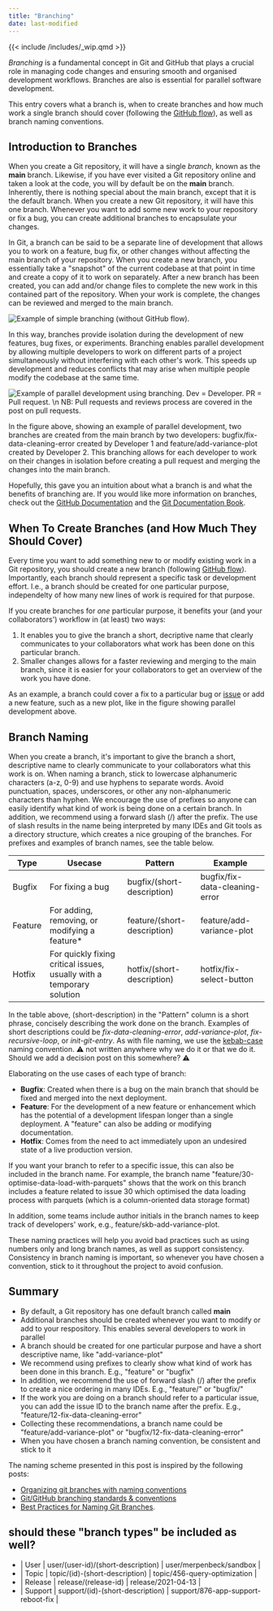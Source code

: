 ```yaml
---
title: "Branching"
date: last-modified
---
```


{{< include /includes/_wip.qmd >}}

*Branching* is a fundamental concept in Git and GitHub that plays a crucial role in managing code changes and ensuring smooth and organised development workflows. Branches are also is essential for parallel software development.

This entry covers what a branch is, when to create branches and how much work a single branch should cover (following the [GitHub flow](https://docs.github.com/en/get-started/quickstart/github-flow)), as well as branch naming conventions.

## Introduction to Branches

When you create a Git repository, it will have a single *branch*, known as the **main** branch. Likewise, if you have ever visited a Git repository online and taken a look at the code, you will by default be on the **main** branch. Inherently, there is nothing special about the main branch, except that it is the default branch. When you create a new Git repository, it will have this one branch. Whenever you want to add some new work to your repository or fix a bug, you can create additional branches to encapsulate your changes.

In Git, a branch can be said to be a separate line of development that allows you to work on a feature, bug fix, or other changes without affecting the main branch of your repository. When you create a new branch, you essentially take a "snapshot" of the current codebase at that point in time and create a copy of it to work on separately. After a new branch has been created, you can add and/or change files to complete the new work in this contained part of the repository. When your work is complete, the changes can be reviewed and merged to the main branch.

![Example of simple branching (without GitHub flow).](../images/branching-simple.png)

In this way, branches provide isolation during the development of new features, bug fixes, or experiments. Branching enables parallel development by allowing multiple developers to work on different parts of a project simultaneously without interfering with each other's work. This speeds up development and reduces conflicts that may arise when multiple people modify the codebase at the same time.

![Example of parallel development using branching. Dev = Developer. PR = Pull request. \n NB: Pull requests and reviews process are covered in the post on [pull requests](prs.md).](../images/branching-parallel-development.png)

In the figure above, showing an example of parallel development, two branches are created from the main branch by two developers: bugfix/fix-data-cleaning-error created by Developer 1 and feature/add-variance-plot created by Developer 2. This branching allows for each developer to work on their changes in isolation before creating a pull request and merging the changes into the main branch.

Hopefully, this gave you an intuition about what a branch is and what the benefits of branching are. If you would like more information on branches, check out the [GitHub Documentation](https://docs.github.com/en/pull-requests/collaborating-with-pull-requests/proposing-changes-to-your-work-with-pull-requests/about-branches) and the [Git Documentation Book](https://git-scm.com/book/en/v2/Git-Branching-Branches-in-a-Nutshell).

## When To Create Branches (and How Much They Should Cover)

Every time you want to add something new to or modify existing work in a Git repository, you should create a new branch (following [GitHub flow](https://docs.github.com/en/get-started/quickstart/github-flow)). Importantly, each branch should represent a specific task or development effort. I.e., a branch should be created for one particular purpose, independelty of how many new lines of work is required for that purpose.

If you create branches for *one* particular purpose, it benefits your (and your collaborators') workflow in (at least) two ways:

1. It enables you to give the branch a short, decriptive name that clearly communicates to your collaborators what work has been done on this particular branch.
2. Smaller changes allows for a faster reviewing and merging to the main branch, since it is easier for your collaborators to get an overview of the work you have done.

As an example, a branch could cover a fix to a particular bug or [issue](issues.md) or add a new feature, such as a new plot, like in the figure showing parallel development above.

## Branch Naming

When you create a branch, it's important to give the branch a short, descriptive name to clearly communicate to your collaborators what this work is on. When naming a branch, stick to lowercase alphanumeric characters (a-z, 0-9) and use hyphens to separate words. Avoid punctuation, spaces, underscores, or other any non-alphanumeric characters than hyphen. We encourage the use of prefixes so anyone can easily identify what kind of work is being done on a certain branch. In addition, we recommend using a forward slash (/) after the prefix. The use of  slash results in the name being interpreted by many IDEs and Git tools as a directory structure, which creates a nice grouping of the branches. For prefixes and examples of branch names, see the table below.

| Type | Usecase | Pattern | Example |
|-|-----|-----|-----|
| Bugfix | For fixing a bug | bugfix/(short-description) | bugfix/fix-data-cleaning-error |
| Feature | For adding, removing, or modifying a feature* | feature/(short-description) | feature/add-variance-plot |
| Hotfix | For quickly fixing critical issues, usually with a temporary solution | hotfix/(short-description) | hotfix/fix-select-button |

In the table above, (short-description) in the "Pattern" column is a short phrase, concisely describing the work done on the branch. Examples of short descriptions could be *fix-data-cleaning-error*, *add-variance-plot*, *fix-recursive-loop*, or *init-git-entry*. As with file naming, we use the [kebab-case](https://www.tuple.nl/knowledge-base/kebab-case) naming convention. :warning: not written anywhere why we do it or that we do it. Should we add a decision post on this somewhere? :warning:

Elaborating on the use cases of each type of branch:

- **Bugfix**: Created when there is a bug on the main branch that should be fixed and merged into the next deployment.
- **Feature**: For the development of a new feature or enhancement which has the potential of a development lifespan longer than a single deployment. A "feature" can also be adding or modifying documentation.
- **Hotfix**: Comes from the need to act immediately upon an undesired state of a live production version.

If you want your branch to refer to a specific issue, this can also be included in the branch name. For example, the branch name "feature/30-optimise-data-load-with-parquets" shows that the work on this branch includes a feature related to issue 30 which optimised the data loading process with parquets (which is a column-oriented data storage format)

In addition, some teams include author initials in the branch names to keep track of developers' work, e.g., feature/skb-add-variance-plot.

These naming practices will help you avoid bad practices such as using numbers only and long branch names, as well as support consistency. Consistency in branch naming is important, so whenever you have chosen a convention, stick to it throughout the project to avoid confusion.

## Summary

- By default, a Git repository has one default branch called **main**
- Additional branches should be created whenever you want to modify or add to your respository. This enables several developers to work in parallel
- A branch should be created for one particular purpose and have a short descriptive name, like "add-variance-plot"
- We recommend using prefixes to clearly show what kind of work has been done in this branch. E.g., "feature" or "bugfix"
- In addition, we recommend the use of forward slash (/) after the prefix to create a nice ordering in many IDEs. E.g., "feature/" or "bugfix/"
- If the work you are doing on a branch should refer to a particular issue, you can add the issue ID to the branch name after the prefix. E.g., "feature/12-fix-data-cleaning-error"
- Collecting these recommendations, a branch name could be "feature/add-variance-plot" or "bugfix/12-fix-data-cleaning-error"
- When you have chosen a branch naming convention, be consistent and stick to it

The naming scheme presented in this post is inspired by the following posts:

- [Organizing git branches with naming conventions](https://code.erpenbeck.io/git/2021/03/01/git-naming-conventions/)
- [Git/GitHub branching standards & conventions](https://gist.github.com/digitaljhelms/4287848)
- [Best Practices for Naming Git Branches](https://tilburgsciencehub.com/building-blocks/collaborate-and-share-your-work/use-github/naming-git-branches/).

## should these "branch types" be included as well?

- | User | user/(user-id)/(short-description) | user/merpenbeck/sandbox |
- | Topic | topic/(id)-(short-description) | topic/456-query-optimization |
- | Release | release/(release-id) | release/2021-04-13 |
- | Support | support/(id)-(short-description) | support/876-app-support-reboot-fix |
